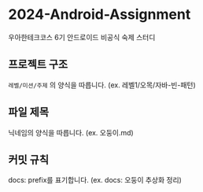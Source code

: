# 2024-Android-Assignment
우아한테크코스 6기 안드로이드 비공식 숙제 스터디

## 프로젝트 구조
`레벨/미션/주제` 의 양식을 따릅니다.
(ex. 레벨1/오목/자바-빈-패턴)

## 파일 제목
닉네임의 양식을 따릅니다.
(ex. 오둥이.md)

## 커밋 규칙
docs: prefix를 표기합니다.
(ex. docs: 오둥이 추상화 정리)